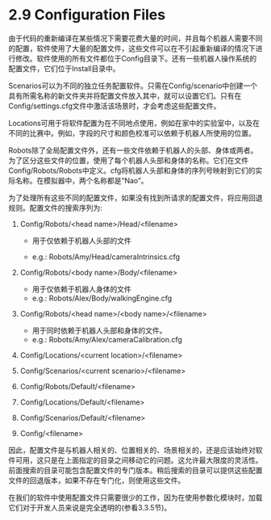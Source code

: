 # 2.9 Configuration Files

由于代码的重新编译在某些情况下需要花费大量的时间，并且每个机器人需要不同的配置，软件使用了大量的配置文件，这些文件可以在不引起重新编译的情况下进行修改。软件使用的所有文件都位于Config目录下。还有一些机器人操作系统的配置文件，它们位于Install目录中。

Scenarios可以为不同的独立任务配置软件。只需在Config/scenario中创建一个具有所需名称的新文件夹并将配置文件放入其中，就可以设置它们。只有在Config/settings.cfg文件中激活该场景时，才会考虑这些配置文件。

Locations可用于将软件配置为在不同地点使用，例如在家中的实验室中，以及在不同的比赛中。例如，字段的尺寸和颜色校准可以依赖于机器人所使用的位置。

Robots除了全局配置文件外，还有一些文件依赖于机器人的头部、身体或两者。为了区分这些文件的位置，使用了每个机器人头部和身体的名称。它们在文件Config/Robots/Robots中定义。cfg将机器人头部和身体的序列号映射到它们的实际名称。在模拟器中，两个名称都是“Nao”。

为了处理所有这些不同的配置文件，如果没有找到所请求的配置文件，将应用回退规则。配置文件的搜索序列为:

1. Config/Robots/\<head name>/Head/\<filename>

   + 用于仅依赖于机器人头部的文件

   + e.g.: Robots/Amy/Head/cameraIntrinsics.cfg 

2. Config/Robots/\<body name>/Body/\<filename>

   + 用于仅依赖于机器人身体的文件
   + e.g.: Robots/Alex/Body/walkingEngine.cfg

3. Config/Robots/\<head name>/\<body name>/\<filename>

   + 用于同时依赖于机器人头部和身体的文件。
   + e.g.: Robots/Amy/Alex/cameraCalibration.cfg

4. Config/Locations/\<current location>/\<filename>

5. Config/Scenarios/\<current scenario>/\<filename>

6. Config/Robots/Default/\<filename>

7. Config/Locations/Default/\<filename>

8. Config/Scenarios/Default/\<filename>

9. Config/\<filename>

因此，配置文件是与机器人相关的、位置相关的、场景相关的，还是应该始终对软件可用，这只是在上面指定的目录之间移动它的问题。这允许最大限度的灵活性。前面搜索的目录可能包含配置文件的专门版本。稍后搜索的目录可以提供这些配置文件的回退版本，如果不存在专门化，则使用这些文件。

在我们的软件中使用配置文件只需要很少的工作，因为在使用参数化模块时，加载它们对于开发人员来说是完全透明的(参看3.3.5节)。

